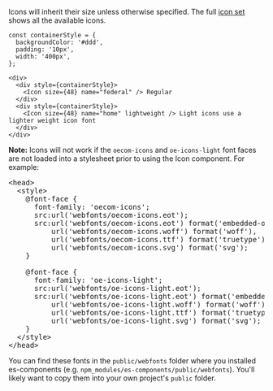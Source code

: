 Icons will inherit their size unless otherwise specified. The full <a href="http://prototypes-wtw.net/media/#glyphicons" target="blank">icon set</a> shows all the available icons.

```
const containerStyle = {
  backgroundColor: '#ddd',
  padding: '10px',
  width: '400px',
};

<div>
  <div style={containerStyle}>
    <Icon size={48} name="federal" /> Regular
  </div>
  <div style={containerStyle}>
    <Icon size={48} name="home" lightweight /> Light icons use a lighter weight icon font
  </div>
</div>
```

**Note:** Icons will not work if the `oecom-icons` and `oe-icons-light` font faces are not loaded into a stylesheet prior to using the Icon component. For example:

<pre>
&lt;head&gt;
  &lt;style&gt;
    @font-face {
      font-family: 'oecom-icons';
      src:url('webfonts/oecom-icons.eot');
      src:url('webfonts/oecom-icons.eot') format('embedded-opentype'),
          url('webfonts/oecom-icons.woff') format('woff'),
          url('webfonts/oecom-icons.ttf') format('truetype'),
          url('webfonts/oecom-icons.svg') format('svg');
    }

    @font-face {
      font-family: 'oe-icons-light';
      src:url('webfonts/oe-icons-light.eot');
      src:url('webfonts/oe-icons-light.eot') format('embedded-opentype'),
          url('webfonts/oe-icons-light.woff') format('woff'),
          url('webfonts/oe-icons-light.ttf') format('truetype'),
          url('webfonts/oe-icons-light.svg') format('svg');
    }
  &lt;/style&gt;
&lt;/head&gt;
</pre>

You can find these fonts in the `public/webfonts` folder
where you installed es-components (e.g. `npm_modules/es-components/public/webfonts`). You'll likely want to copy them into your own project's `public` folder.
